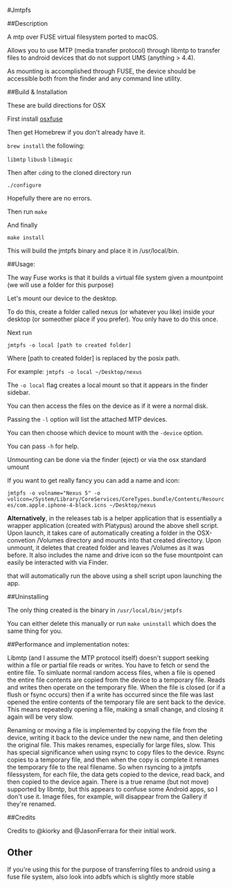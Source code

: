 #Jmtpfs

##Description

A mtp over FUSE virtual filesystem ported to macOS. 

Allows you to use MTP (media transfer protocol) through libmtp to transfer files to android
devices that do not support UMS (anything > 4.4).

As mounting is accomplished through FUSE, the device should be accessible both from the finder and
any command line utility.

##Build & Installation

These are build directions for OSX

First install [osxfuse](https://osxfuse.github.io/)

Then get Homebrew if you don't already have it.

`brew install` the following:

`libmtp`
`libusb`
`libmagic`

Then after `cd`ing to the cloned directory run

`./configure`

Hopefully there are no errors.

Then run `make`

And finally

`make install`

This will build the jmtpfs binary and place it in /usr/local/bin.

##Usage:

The way Fuse works is that it builds a virtual file system given a mountpoint (we will use a folder for this purpose)

Let's mount our device to the desktop.

To do this, create a folder called nexus (or whatever you like) inside your desktop (or someother place if you prefer).
You only have to do this once.

Next run

`jmtpfs -o local [path to created folder]`

Where [path to created folder] is replaced by the posix path.

For example: `jmtpfs -o local ~/Desktop/nexus`

The `-o local` flag creates a local mount so that it appears in the finder sidebar.

You can then access the files on the device as if it were a normal disk.

Passing the `-l` option will list the attached MTP devices.

You can then choose which device to mount with the `-device` option.

You can pass `-h` for help.

Unmounting can be done via the finder (eject) or via the osx standard umount

If you want to get really fancy you can add a name and icon:

`jmtpfs -o volname="Nexus 5" -o volicon=/System/Library/CoreServices/CoreTypes.bundle/Contents/Resources/com.apple.iphone-4-black.icns ~/Desktop/nexus`


**Alternatively**, in the releases tab is a helper application that is essentially a wrapper application (created with Platypus) around the above shell script. Upon launch, it takes care of automatically creating a folder in the OSX-convetion /Volumes directory and mounts into that created directory. Upon unmount, it deletes that created folder and leaves /Volumes as it was before. It also includes the name and drive icon so the fuse mountpoint can easily be interacted with via Finder.


that will automatically run the above using a shell script upon launching the app. 

##Uninstalling

The only thing created is the binary in `/usr/local/bin/jmtpfs`

You can either delete this manually or run `make uninstall` which does the same thing for you.

##Performance and implementation notes:

Libmtp (and I assume the MTP protocol itself) doesn't support seeking within a 
file or partial file reads or writes. You have to fetch or send the entire 
file. To simluate normal random access files, when a file is opened the entire
file contents are copied from the device to a temporary file. Reads and writes
then operate on the temporary file. When the file is closed (or if a flush or
fsync occurs) then if a write has occurred since the file was last opened the
entire contents of the temporary file are sent back to the device. This means
repeatedly opening a file, making a small change, and closing it again will
be very slow.

Renaming or moving a file is implemented by copying the file from the device, 
writing it back to the device under the new name, and then deleting the 
original file. This makes renames, especially for large files, slow. This
has special significance when using rsync to copy files to the device. Rsync
copies to a temporary file, and then when the copy is complete it renames the
temporary file to the real filename. So when rsyncing to a jmtpfs filessystem, 
for each file, the data gets copied to the device, read back, and then copied
to the device again. There is a true rename (but not move) supported by libmtp,
but this appears to confuse some Android apps, so I don't use it. Image files,
for example, will disappear from the Gallery if they're renamed.

##Credits

Credits to @kiorky and @JasonFerrara for their initial work.

## Other

If you're using this for the purpose of transferring files to android using a fuse file system, also look into adbfs which is slightly more stable
